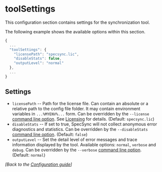 # toolSettings

This configuration section contains settings for the synchronization tool.

The following example shows the available options within this section.

```javascript
{
  ...
  "toolSettings": {
    "licensePath": "specsync.lic",
    "disableStats": false,
    "outputLevel": "normal"
  }, 
  ...
}
```

## Settings

* `licensePath` -- Path for the license file. Can contain an absolute or a relative path to the config file folder. It may contain environment variables in `...%MYENV%...` form. Can be overridden by the `--license` [command line option](../usage.md). See [Licensing](../licensing.md) for details. \(Default: `specsync.lic`\) 
* `disableStats` -- If set to true, SpecSync will not collect anonymous error diagnostics and statistics. Can be overridden by the `--disableStats` [command line option](../usage.md). \(Default: `false`\)
* `outputLevel` -- Set the detail level of error messages and trace information displayed by the tool. Available options: `normal`, `verbose` and `debug`. Can be overridden by the `--verbose` [command line option](../usage.md). \(Default: `normal`\)

_\[Back to the_ [_Configuration guide_](./)_\]_

